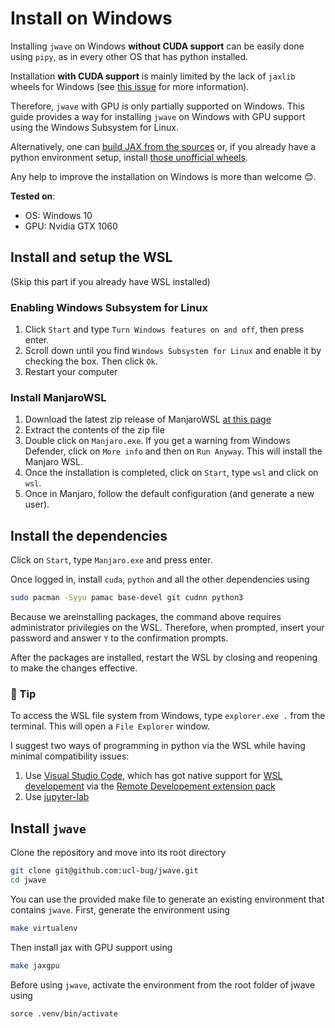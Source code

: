 # Install on Windows

Installing `jwave` on Windows **without CUDA support** can be easily done using `pipy`, as in every other OS that has python installed. 

Installation **with CUDA support** is mainly limited by the lack of `jaxlib` wheels for Windows (see [this issue](https://github.com/google/jax/issues/5795) for more information).

Therefore, `jwave` with GPU is only partially supported on Windows. This guide provides a way for installing `jwave` on Windows with GPU support using the Windows Subsystem for Linux.  

Alternatively, one can [build JAX from the sources](https://jax.readthedocs.io/en/latest/developer.html) or, if you already have a python environment setup, install [those unofficial wheels](https://github.com/cloudhan/jax-windows-builder).

Any help to improve the installation on Windows is more than welcome 😊.

**Tested on**:

- OS: Windows 10
- GPU: Nvidia GTX 1060


## Install and setup the WSL

(Skip this part if you already have WSL installed)

### Enabling Windows Subsystem for Linux

1. Click `Start` and type `Turn Windows features on and off`, then press enter.
2. Scroll down until you find `Windows Subsystem for Linux` and enable it by checking the box. Then click `Ok`.
3. Restart your computer

### Install ManjaroWSL

1. Download the latest zip release of ManjaroWSL [at this page](https://github.com/sileshn/ManjaroWSL/releases)
2. Extract the contents of the zip file
3. Double click on `Manjaro.exe`. If you get a warning from Windows Defender, click on `More info` and then on `Run Anyway`. This will install the Manjaro WSL.
4. Once the installation is completed, click on `Start`, type `wsl` and click on `wsl`.
5. Once in Manjaro, follow the default configuration (and generate a new user).

## Install the dependencies

Click on `Start`, type `Manjaro.exe` and press enter. 

Once logged in, install `cuda`, `python` and all the other dependencies using

```bash
sudo pacman -Syyu pamac base-devel git cudnn python3
```

Because we areinstalling packages, the command above requires administrator privilegies on the WSL. Therefore, when prompted, insert your password and answer `Y` to the confirmation prompts.

After the packages are installed, restart the WSL by closing and reopening to make the changes effective.

### 🔁 Tip

To access the WSL file system from Windows, type `explorer.exe .` from the terminal. This will open a `File Explorer` window.

I suggest two ways of programming in python via the WSL while having minimal compatibility issues:

1. Use [Visual Studio Code](https://code.visualstudio.com), which has got native support for [WSL developement](https://code.visualstudio.com/docs/remote/wsl#_getting-started) via the [Remote Developement extension pack](https://code.visualstudio.com/docs/remote/wsl#_getting-started)
2. Use [jupyter-lab](https://jupyter.org/install)

## Install `jwave`

Clone the repository and move into its root directory

```bash
git clone git@github.com:ucl-bug/jwave.git
cd jwave
```

You can use the provided make file to generate an existing environment that contains `jwave`. First, generate the environment using

```bash
make virtualenv
```

Then install jax with GPU support using

```bash
make jaxgpu
```

Before using `jwave`,  activate the environment from the root folder of jwave using 

```
sorce .venv/bin/activate
```